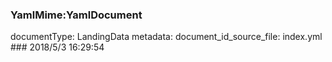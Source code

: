 ### YamlMime:YamlDocument
documentType: LandingData
metadata:
    document_id_source_file: index.yml
    ### 2018/5/3 16:29:54
